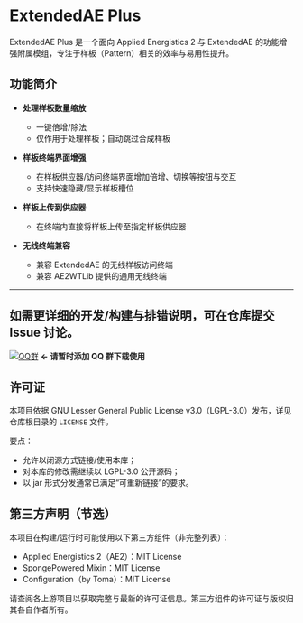 # ExtendedAE Plus

ExtendedAE Plus 是一个面向 Applied Energistics 2 与 ExtendedAE 的功能增强附属模组，专注于样板（Pattern）相关的效率与易用性提升。

## 功能简介

- **处理样板数量缩放**
  - 一键倍增/除法
  - 仅作用于处理样板；自动跳过合成样板

- **样板终端界面增强**
  - 在样板供应器/访问终端界面增加倍增、切换等按钮与交互
  - 支持快速隐藏/显示样板槽位

- **样板上传到供应器**
  - 在终端内直接将样板上传至指定样板供应器

- **无线终端兼容**
  - 兼容 ExtendedAE 的无线样板访问终端
  - 兼容 AE2WTLib 提供的通用无线终端
---
如需更详细的开发/构建与排错说明，可在仓库提交 Issue 讨论。
---

[![QQ群](https://img.shields.io/badge/QQ群-1051490623-brightgreen?style=for-the-badge&logo=tencent-qq)](https://qm.qq.com/cgi-bin/qm/qr?k=8GZaFv9ZTz3X9lWZPtqBBG6kY6nLwV3Z&jump_from=webapi) **← 请暂时添加 QQ 群下载使用**



## 许可证

本项目依据 GNU Lesser General Public License v3.0（LGPL-3.0）发布，详见仓库根目录的 `LICENSE` 文件。

要点：
- 允许以闭源方式链接/使用本库；
- 对本库的修改需继续以 LGPL-3.0 公开源码；
- 以 jar 形式分发通常已满足“可重新链接”的要求。

## 第三方声明（节选）

本项目在构建/运行时可能使用以下第三方组件（非完整列表）：

- Applied Energistics 2（AE2）：MIT License
- SpongePowered Mixin：MIT License
- Configuration（by Toma）：MIT License

请查阅各上游项目以获取完整与最新的许可证信息。第三方组件的许可证与版权归其各自作者所有。

